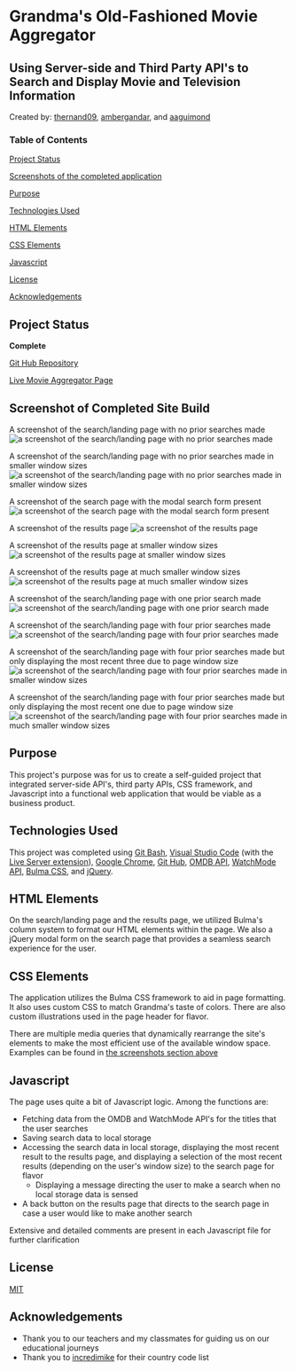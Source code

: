 # Grandma's Old-Fashioned Movie Aggregator

## Using Server-side and Third Party API's to Search and Display Movie and Television Information

Created by: [thernand09](https://github.com/thernand09), [ambergandar](https://github.com/ambergandar), and [aaguimond](https://github.com/aaguimond)

### Table of Contents

[Project Status](#project-status)

[Screenshots of the completed application](#screenshots-of-completed-site-build)

[Purpose](#purpose)

[Technologies Used](#technologies-used)

[HTML Elements](#html-elements)

[CSS Elements](#css-elements)

[Javascript](#javascript)

[License](#license)

[Acknowledgements](#acknowledgements)

## Project Status

**Complete**

[Git Hub Repository](https://github.com/thernand09/Grandma-s-Old-Fashioned-Movie-Aggregator)

[Live Movie Aggregator Page](https://thernand09.github.io/Grandma-s-Old-Fashioned-Movie-Aggregator/)

## Screenshot of Completed Site Build

A screenshot of the search/landing page with no prior searches made
![a screenshot of the search/landing page with no prior searches made](./assets/screenshots/GOFMASearchPageEmpty.png?raw=true)

A screenshot of the search/landing page with no prior searches made in smaller window sizes
![a screenshot of the search/landing page with no prior searches made in smaller window sizes](./assets/screenshots/GOFMASearchPageEmptySmall.png?raw=true)

A screenshot of the search page with the modal search form present
![a screenshot of the search page with the modal search form present](./assets/screenshots/GOFMAModal.png?raw=true)

A screenshot of the results page
![a screenshot of the results page](./assets/screenshots/GOFMAResults.png?raw=true)

A screenshot of the results page at smaller window sizes
![a screenshot of the results page at smaller window sizes](./assets/screenshots/GOFMAResultsMedium.png?raw=true)

A screenshot of the results page at much smaller window sizes
![a screenshot of the results page at much smaller window sizes](./assets/screenshots/GOFMAResultsSmall.png?raw=true)

A screenshot of the search/landing page with one prior search made
![a screenshot of the search/landing page with one prior search made](./assets/screenshots/GOFMASearchPageHistoryOne.png?raw=true)

A screenshot of the search/landing page with four prior searches made
![a screenshot of the search/landing page with four prior searches made](./assets/screenshots/GOFMASearchPageHistoryFull.png?raw=true)

A screenshot of the search/landing page with four prior searches made but only displaying the most recent three due to page window size
![a screenshot of the search/landing page with four prior searches made in smaller window sizes](./assets/screenshots/GOFMASearchPageHistoryMedium.png?raw=true)

A screenshot of the search/landing page with four prior searches made but only displaying the most recent one due to page window size
![a screenshot of the search/landing page with four prior searches made in much smaller window sizes](./assets/screenshots/GOFMASearchPageHistorySmall.png?raw=true)

## Purpose

This project's purpose was for us to create a self-guided project that integrated server-side API's, third party APIs, CSS framework, and Javascript into a functional web application that would be viable as a business product.

## Technologies Used

This project was completed using [Git Bash](https://git-scm.com/about), [Visual Studio Code](https://code.visualstudio.com/) (with the [Live Server extension](https://marketplace.visualstudio.com/items?itemName=ritwickdey.LiveServer)), [Google Chrome](https://www.google.com/chrome/), [Git Hub](https://github.com/), [OMDB API](https://www.omdbapi.com/), [WatchMode API](https://api.watchmode.com/), [Bulma CSS](https://bulma.io/), and [jQuery](https://jquery.com/).

## HTML Elements

On the search/landing page and the results page, we utilized Bulma's column system to format our HTML elements within the page. We also a jQuery modal form on the search page that provides a seamless search experience for the user. 

## CSS Elements

The application utilizes the Bulma CSS framework to aid in page formatting. It also uses custom CSS to match Grandma's taste of colors. There are also custom illustrations used in the page header for flavor.

There are multiple media queries that dynamically rearrange the site's elements to make the most efficient use of the available window space. Examples can be found in [the screenshots section above](#screenshot-of-completed-site-build)

## Javascript

The page uses quite a bit of Javascript logic. Among the functions are:

* Fetching data from the OMDB and WatchMode API's for the titles that the user searches
* Saving search data to local storage
* Accessing the search data in local storage, displaying the most recent result to the results page, and displaying a selection of the most recent results (depending on the user's window size) to the search page for flavor
    * Displaying a message directing the user to make a search when no local storage data is sensed
* A back button on the results page that directs to the search page in case a user would like to make another search

Extensive and detailed comments are present in each Javascript file for further clarification

## License

[MIT](https://opensource.org/license/mit)

## Acknowledgements

* Thank you to our teachers and my classmates for guiding us on our educational journeys
* Thank you to [incredimike](https://gist.github.com/incredimike/1469814) for their country code list